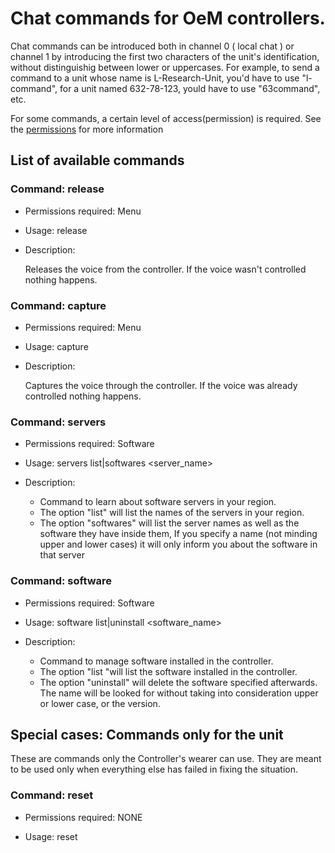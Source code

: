# Chat commands for OeM controllers.

Chat commands can be introduced both in channel 0 ( local chat ) or channel 1 by introducing the first two characters of the unit's identification, without distinguishig between lower or uppercases. 
For example, to send a command to a unit whose name is L-Research-Unit, you'd have to use "l-command", for a unit named 632-78-123, yould have to use "63command", etc.

For some commands, a certain level of access(permission) is required. See the [permissions](./index#Manage-Roles) for more information

## List of available commands
	
### Command: release

+ Permissions required: Menu
+ Usage: release
+ Description: 

	Releases the voice from the controller. If the voice wasn't controlled nothing happens.

### Command: capture

+ Permissions required: Menu
+ Usage: capture
+ Description: 

	Captures the voice through the controller. If the voice was already controlled nothing happens.

### Command: servers

+ Permissions required: Software
+ Usage: servers list|softwares <server_name>
+ Description: 

	- Command to learn about software servers in your region. 
	- The option "list" will list the names of the servers in your region.
	- The option "softwares" will list the server names as well as the software they have inside them, If you specify a name (not minding upper and lower cases) it will only inform you about the software in that server
	

### Command: software

+ Permissions required: Software
+ Usage: software list|uninstall <software_name>
+ Description: 

	- Command to manage software installed in the controller. 
	- The option "list "will list the software installed in the controller.
	- The option "uninstall" will delete the software specified afterwards. The name will be looked for without taking into consideration upper or lower case, or the version.	


## Special cases: Commands only for the unit

These are commands only the Controller's wearer can use. They are meant to be used only when everything else has failed in fixing the situation.

### Command: reset

+ Permissions required: NONE
+ Usage: reset <script>
+ Description: 

	Allows you reset scripts. You can either use the full name or just the part after the "Core_". Upper case and lower case don't affect.

### Command: safeword

+ Permissions required: NONE
+ Usage: safeword 
+ Description: 

	Safeword. This will give you back ownership of your controller as well as activate self-access. All subsystems will be turned off and the bolts will be unlocked. 
